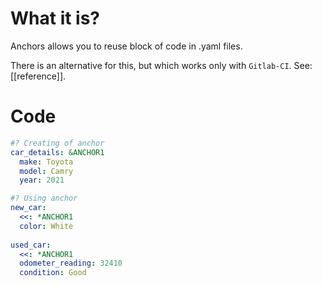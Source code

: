 #             What it is?

Anchors allows you to reuse block of code in .yaml files.

There is an alternative for this, but which works only with `Gitlab-CI`. See: [[reference]].







# Code

```YAML
#? Creating of anchor
car_details: &ANCHOR1
  make: Toyota  
  model: Camry  
  year: 2021  

#? Using anchor
new_car:  
  <<: *ANCHOR1
  color: White  
 
used_car:  
  <<: *ANCHOR1
  odometer_reading: 32410  
  condition: Good
```